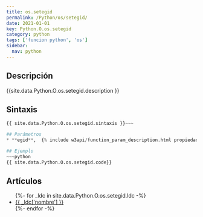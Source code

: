 ```yaml
---
title: os.setegid
permalink: /Python/os/setegid/
date: 2021-01-01
key: Python.O.os.setegid
category: python
tags: ['funcion python', 'os']
sidebar: 
  nav: python
---
```


## Descripción
{{site.data.Python.O.os.setegid.description }}

## Sintaxis
~~~python
{{ site.data.Python.O.os.setegid.sintaxis }}~~~

## Parámetros
* **egid**,  {% include w3api/function_param_description.html propiedad=site.data.Python.O.os.setegid valor="egid" %}

## Ejemplo
~~~python
{{ site.data.Python.O.os.setegid.code}}
~~~

## Artículos
<ul>
{%- for _ldc in site.data.Python.O.os.setegid.ldc -%}
   <li>
       <a href="{{_ldc['url'] }}">{{ _ldc['nombre'] }}</a>
   </li>
{%- endfor -%}
</ul>

